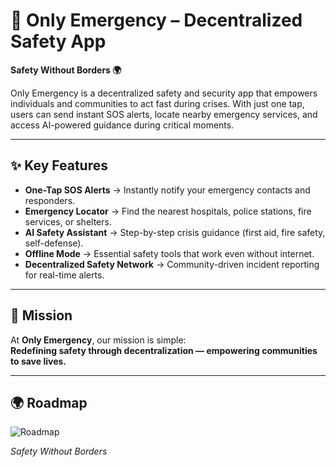 # 🚨 Only Emergency – Decentralized Safety App  

**Safety Without Borders 🌍**  

Only Emergency is a decentralized safety and security app that empowers individuals and communities to act fast during crises. With just one tap, users can send instant SOS alerts, locate nearby emergency services, and access AI-powered guidance during critical moments.  

---

## ✨ Key Features  

- **One-Tap SOS Alerts** → Instantly notify your emergency contacts and responders.  
- **Emergency Locator** → Find the nearest hospitals, police stations, fire services, or shelters.  
- **AI Safety Assistant** → Step-by-step crisis guidance (first aid, fire safety, self-defense).  
- **Offline Mode** → Essential safety tools that work even without internet.  
- **Decentralized Safety Network** → Community-driven incident reporting for real-time alerts.  

---

## 🎯 Mission  

At **Only Emergency**, our mission is simple:  
**Redefining safety through decentralization — empowering communities to save lives.**  

---

## 🌍 Roadmap  

![Roadmap](roadmap.png)  

*Safety Without Borders*  
